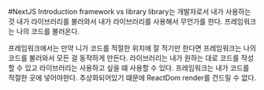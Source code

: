 #NextJS Introduction
framework vs library
library는 개발자로서 내가 사용하는 것
내가 라이브러리를 불러와서 내가 라이브러리를 사용해서 무언가를 한다.
프레임워크는 나의 코드를 불러온다.

프레임워크에서는 만약 니가 코드를 적절한 위치에 잘 적기만 한다면 프레임워크는 나의 코드를 불러와서 모든 걸 동작하게 만든다. 
라이브러리는 내가 원하는 대로 코드를 작성할 수 있고
라이브러리는 사용하고 싶을 떄 사용할 수 있다.
프레임워크는 내가 코드를 적절한 곳에 넣어야한다.
추상화되어있기 떄문에 ReactDom render를 건드릴 수 없다.
